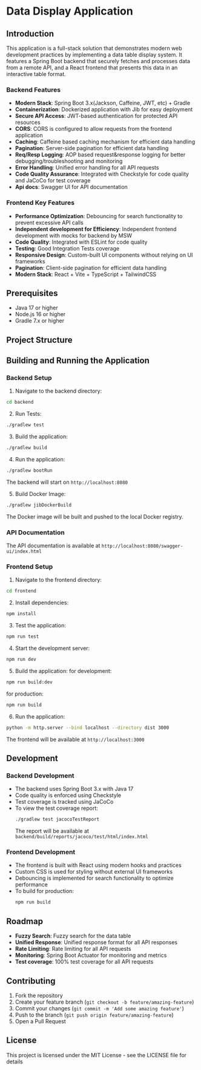 # Data Display Application

## Introduction
This application is a full-stack solution that demonstrates modern web development practices by implementing a data table display system. It features a Spring Boot backend that securely fetches and processes data from a remote API, and a React frontend that presents this data in an interactive table format.

### Backend Features
- **Modern Stack**: Spring Boot 3.x(Jackson, Caffeine, JWT, etc) + Gradle
- **Containerization**: Dockerized application with Jib for easy deployment
- **Secure API Access**: JWT-based authentication for protected API resources
- **CORS**: CORS is configured to allow requests from the frontend application
- **Caching**: Caffeine based caching mechanism for efficient data handling
- **Pagination**: Server-side pagination for efficient data handling
- **Req/Resp Logging**: AOP based request&response logging for better debugging/troubleshooting and monitoring
- **Error Handling**: Unified error handling for all API requests
- **Code Quality Assurance**: Integrated with Checkstyle for code quality and JaCoCo for test coverage
- **Api docs**: Swagger UI for API documentation




### Frontend Key Features
- **Performance Optimization**: Debouncing for search functionality to prevent excessive API calls
- **Independent development for Efficiency**: Independent frontend development with mocks for backend by MSW
- **Code Quality**: Integrated with ESLint for code quality
- **Testing**: Good Integration Tests coverage
- **Responsive Design**: Custom-built UI components without relying on UI frameworks
- **Pagination**: Client-side pagination for efficient data handling
- **Modern Stack**: React + Vite + TypeScript + TailwindCSS


## Prerequisites
- Java 17 or higher
- Node.js 16 or higher
- Gradle 7.x or higher

## Project Structure 

## Building and Running the Application

### Backend Setup
1. Navigate to the backend directory:
```bash
cd backend
```
2. Run Tests:
```bash
./gradlew test
```
3. Build the application:
```bash
./gradlew build
```

4. Run the application:
```bash
./gradlew bootRun
```
The backend will start on `http://localhost:8080`

5. Build Docker Image:
```bash
./gradlew jibDockerBuild
```
The Docker image will be built and pushed to the local Docker registry.

### API Documentation
The API documentation is available at `http://localhost:8080/swagger-ui/index.html`

### Frontend Setup
1. Navigate to the frontend directory:
```bash
cd frontend
```

2. Install dependencies:
```bash
npm install
```

3. Test the application:
```bash
npm run test
```

4. Start the development server:
```bash
npm run dev
```

5. Build the application:
for development:
```bash
npm run build:dev
```
for production:
```bash
npm run build
```
6. Run the application:
```bash
python -m http.server --bind localhost --directory dist 3000
```
The frontend will be available at `http://localhost:3000`

## Development

### Backend Development
- The backend uses Spring Boot 3.x with Java 17
- Code quality is enforced using Checkstyle
- Test coverage is tracked using JaCoCo
- To view the test coverage report:
  ```bash
  ./gradlew test jacocoTestReport
  ```
  The report will be available at `backend/build/reports/jacoco/test/html/index.html`

### Frontend Development
- The frontend is built with React using modern hooks and practices
- Custom CSS is used for styling without external UI frameworks
- Debouncing is implemented for search functionality to optimize performance
- To build for production:
  ```bash
  npm run build
  ```

## Roadmap
- **Fuzzy Search**: Fuzzy search for the data table
- **Unified Response**: Unified response format for all API responses
- **Rate Limiting**: Rate limiting for all API requests
- **Monitoring**: Spring Boot Actuator for monitoring and metrics
- **Test coverage**: 100% test coverage for all API requests



## Contributing
1. Fork the repository
2. Create your feature branch (`git checkout -b feature/amazing-feature`)
3. Commit your changes (`git commit -m 'Add some amazing feature'`)
4. Push to the branch (`git push origin feature/amazing-feature`)
5. Open a Pull Request

## License
This project is licensed under the MIT License - see the LICENSE file for details 